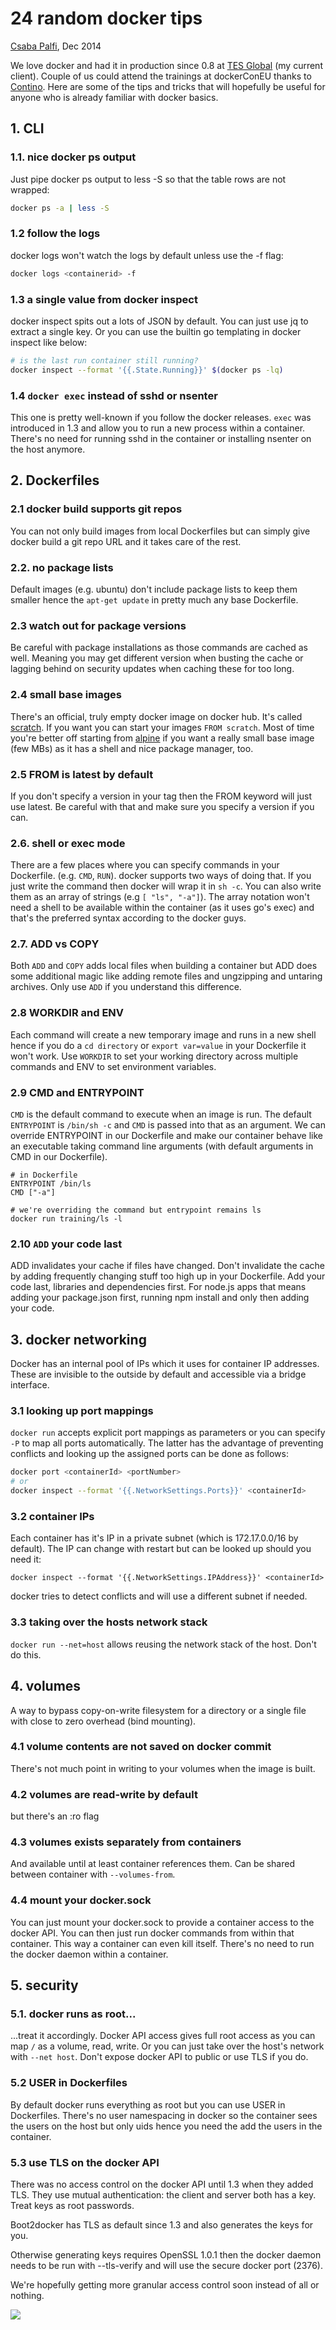 # 24 random docker tips

[Csaba Palfi](https://csabapalfi.github.io), Dec 2014

We love docker and had it in production since 0.8 at [TES Global](http://www.tesglobal.com/) (my current client). Couple of us could attend the trainings at dockerConEU thanks to [Contino](http://contino.co.uk/). Here are some of the tips and tricks that will hopefully be useful for anyone who is already familiar with docker basics.

## 1. CLI

### 1.1. nice docker ps output

Just pipe docker ps output to less -S so that the table rows are not wrapped:

```sh
docker ps -a | less -S
```

### 1.2 follow the logs

docker logs won't watch the logs by default unless use the -f flag:

```sh
docker logs <containerid> -f
```

### 1.3 a single value from docker inspect

docker inspect spits out a lots of JSON by default. You can just use jq to extract a single key. Or you can use the builtin go templating in docker inspect like below:

```sh
# is the last run container still running?
docker inspect --format '{{.State.Running}}' $(docker ps -lq)
```

### 1.4 ```docker exec``` instead of sshd or nsenter

This one is pretty well-known if you follow the docker releases. ```exec``` was introduced in 1.3 and allow you to run a new process within a container. There's no need for running sshd in the container or installing nsenter on the host anymore.

## 2. Dockerfiles

### 2.1 docker build supports git repos

You can not only build images from local Dockerfiles but can simply give docker build a git repo URL and it takes care of the rest.

### 2.2. no package lists

Default images (e.g. ubuntu) don't include package lists to keep them smaller hence the ```apt-get update``` in pretty much any base Dockerfile.

### 2.3 watch out for package versions

Be careful with package installations as those commands are cached as well. Meaning you may get different version when busting the cache or lagging behind on security updates when caching these for too long.

### 2.4 small base images

There's an official, truly empty docker image on docker hub. It's called [scratch](https://registry.hub.docker.com/_/scratch/). If you want you can start your images ```FROM scratch```. Most of time you're better off starting from [alpine](https://registry.hub.docker.com/_/alpine/) if you want a really small base image (few MBs) as it has a shell and nice package manager, too.

### 2.5 FROM is latest by default

If you don't specify a version in your tag then the FROM keyword will just use latest. Be careful with that and make sure you specify a version if you can.

### 2.6. shell or exec mode

There are a few places where you can specify commands in your Dockerfile. (e.g. ```CMD```, ```RUN```). docker supports two ways of doing that. If you just write the command then docker will wrap it in ```sh -c```. You can also write them as an array of strings (e.g ```[ "ls", "-a"]```). The array notation won't need a shell to be available within the container (as it uses go's exec) and that's the preferred syntax according to the docker guys.

### 2.7. ADD vs COPY

Both ```ADD``` and ```COPY``` adds local files when building a container but ADD does some additional magic like adding remote files and ungzipping and untaring archives. Only use ```ADD``` if you understand this difference.

### 2.8 WORKDIR and ENV

Each command will create a new temporary image and runs in a new shell hence if you do a `cd directory` or `export var=value` in your Dockerfile it won't work. Use `WORKDIR` to set your working directory across multiple commands and ENV to set environment variables.

### 2.9 CMD and ENTRYPOINT

`CMD` is the default command to execute when an image is run. The default `ENTRYPOINT` is `/bin/sh -c` and `CMD` is passed into that as an argument. We can override ENTRYPOINT in our Dockerfile and make our container behave like an executable taking command line arguments (with default arguments in CMD in our Dockerfile).

```
# in Dockerfile
ENTRYPOINT /bin/ls
CMD ["-a"]

# we're overriding the command but entrypoint remains ls
docker run training/ls -l
```

### 2.10 ```ADD``` your code last

ADD invalidates your cache if files have changed. Don't invalidate the cache by adding frequently changing stuff too high up in your Dockerfile. Add your code last, libraries and dependencies first. For node.js apps that means adding your package.json first, running npm install and only then adding your code.

## 3. docker networking

Docker has an internal pool of IPs which it uses for container IP addresses. These are invisible to the outside by default and accessible via a bridge interface.

### 3.1 looking up port mappings

```docker run``` accepts explicit port mappings as parameters or you can specify ```-P``` to map all ports automatically. The latter has the advantage of preventing conflicts and looking up the assigned ports can be done as follows:

```sh
docker port <containerId> <portNumber>
# or
docker inspect --format '{{.NetworkSettings.Ports}}' <containerId>
```

### 3.2 container IPs

Each container has it's IP in a private subnet (which is 172.17.0.0/16 by default). The IP can change with restart but can be looked up should you need it:

```
docker inspect --format '{{.NetworkSettings.IPAddress}}' <containerId>
```

docker tries to detect conflicts and will use a different subnet if needed.

### 3.3 taking over the hosts network stack

```docker run --net=host``` allows reusing the network stack of the host. Don't do this.

## 4. volumes

A way to bypass copy-on-write filesystem for a directory or a single file with close to zero overhead (bind mounting).

### 4.1 volume contents are not saved on docker commit

There's not much point in writing to your volumes when the image is built.

### 4.2 volumes are read-write by default

but there's an :ro flag

### 4.3 volumes exists separately from containers

And available until at least container references them. Can be shared between container with ```--volumes-from```.

### 4.4 mount your docker.sock

You can just mount your docker.sock to provide a container access to the docker API. You can then just run docker commands from within that container. This way a container can even kill itself. There's no need to run the docker daemon within a container.


## 5. security

### 5.1. docker runs as root...

...treat it accordingly. Docker API access gives full root access as you can map ```/``` as a volume, read, write. Or you can just take over the host's network with ```--net host```. Don't expose docker API to public or use TLS if you do.

### 5.2 USER in Dockerfiles

By default docker runs everything as root but you can use USER in Dockerfiles. There's no user namespacing in docker so the container sees the users on the host but only uids hence you need the add the users in the container.

### 5.3 use TLS on the docker API

There was no access control on the docker API until 1.3 when they added TLS. They use mutual authentication: the client and server both has a key. Treat keys as root passwords.

Boot2docker has TLS as default since 1.3 and also generates the keys for you.

Otherwise generating keys requires OpenSSL 1.0.1 then the docker daemon needs to be run with --tls-verify and will use the secure docker port (2376).

We're hopefully getting more granular access control soon instead of all or nothing.

![](https://ga-beacon.appspot.com/UA-29212656-1/random-docker-tips?pixel)
